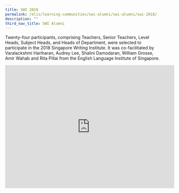 ```yaml
---
title: SWI 2018
permalink: /elis/learning-communities/swi-alumni/swi-alumni/swi-2018/
description: ""
third_nav_title: SWI Alumni
---
```

Twenty-four participants, comprising Teachers, Senior Teachers, Level Heads, Subject Heads, and Heads of Department, were selected to participate in the 2018 Singapore Writing Institute. It was co-facilitated by Varalackshmi Hariharan, Audrey Lee, Shalini Damodaran, William Grosse, Amir Wahab and Rita Pillai from the English Language Institute of Singapore.

<iframe allowfullscreen="true" height="400" width="550" frameborder="0" src="https://docs.google.com/presentation/d/e/2PACX-1vRjvS-dMRHwvZ6gDIn1gq72onm26sucqW-IvBsOl9htoCSNr19JkKbyKOr3GN-3tt7i8QZbpOPjES1k/embed?start=true&amp;loop=true&amp;delayms=3000"></iframe>